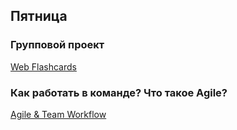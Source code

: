 ## Пятница


### Групповой проект


[Web Flashcards](../../../../web-flashcards-challenge)


### Как работать в команде? Что такое Agile?
[Agile & Team Workflow](../../../../agile-team-workflow)
